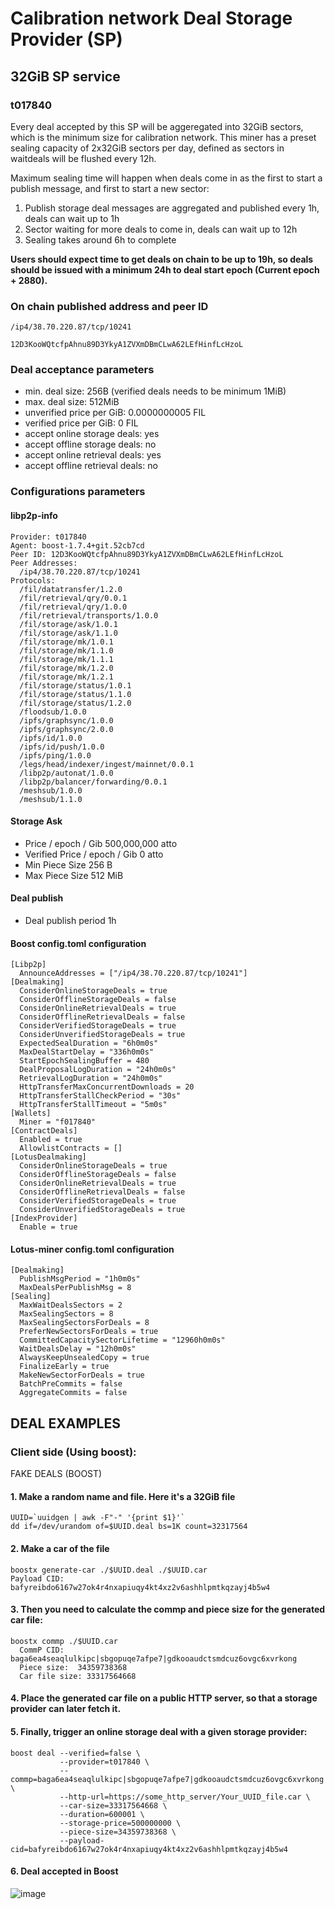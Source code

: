 # Calibration network Deal Storage Provider (SP)

## 32GiB SP service
### t017840
Every deal accepted by this SP will be aggeregated into 32GiB sectors, which is the minimum size for calibration network. 
This miner has a preset sealing capacity of 2x32GiB sectors per day, defined as sectors in waitdeals will be flushed every 12h.   

Maximum sealing time will happen when deals come in as the first to start a publish message, and first to start a new sector:  
1. Publish storage deal messages are aggregated and published every 1h, deals can wait up to 1h
2. Sector waiting for more deals to come in, deals can wait up to 12h 
3. Sealing takes around 6h to complete 

  **Users should expect time to get deals on chain to be up to 19h, so deals should be issued with a minimum 24h to deal start epoch (Current epoch + 2880).**
  
### On chain published address and peer ID
`/ip4/38.70.220.87/tcp/10241`

`12D3KooWQtcfpAhnu89D3YkyA1ZVXmDBmCLwA62LEfHinfLcHzoL`

### Deal acceptance parameters
- min. deal size: 256B (verified deals needs to be minimum 1MiB)
- max. deal size: 512MiB
- unverified price per GiB: 0.0000000005 FIL
- verified price per GiB: 0 FIL
- accept online storage deals: yes
- accept offline storage deals: no
- accept online retrieval deals: yes
- accept offline retrieval deals: no

### Configurations parameters
#### libp2p-info
```
Provider: t017840
Agent: boost-1.7.4+git.52cb7cd
Peer ID: 12D3KooWQtcfpAhnu89D3YkyA1ZVXmDBmCLwA62LEfHinfLcHzoL
Peer Addresses:
  /ip4/38.70.220.87/tcp/10241
Protocols:
  /fil/datatransfer/1.2.0
  /fil/retrieval/qry/0.0.1
  /fil/retrieval/qry/1.0.0
  /fil/retrieval/transports/1.0.0
  /fil/storage/ask/1.0.1
  /fil/storage/ask/1.1.0
  /fil/storage/mk/1.0.1
  /fil/storage/mk/1.1.0
  /fil/storage/mk/1.1.1
  /fil/storage/mk/1.2.0
  /fil/storage/mk/1.2.1
  /fil/storage/status/1.0.1
  /fil/storage/status/1.1.0
  /fil/storage/status/1.2.0
  /floodsub/1.0.0
  /ipfs/graphsync/1.0.0
  /ipfs/graphsync/2.0.0
  /ipfs/id/1.0.0
  /ipfs/id/push/1.0.0
  /ipfs/ping/1.0.0
  /legs/head/indexer/ingest/mainnet/0.0.1
  /libp2p/autonat/1.0.0
  /libp2p/balancer/forwarding/0.0.1
  /meshsub/1.0.0
  /meshsub/1.1.0
```
#### Storage Ask
- Price / epoch / Gib	500,000,000 atto
- Verified Price / epoch / Gib	0 atto
- Min Piece Size	256 B
- Max Piece Size	512 MiB
#### Deal publish
- Deal publish period	1h
#### Boost config.toml configuration
```
[Libp2p]
  AnnounceAddresses = ["/ip4/38.70.220.87/tcp/10241"]
[Dealmaking]
  ConsiderOnlineStorageDeals = true
  ConsiderOfflineStorageDeals = false
  ConsiderOnlineRetrievalDeals = true
  ConsiderOfflineRetrievalDeals = false
  ConsiderVerifiedStorageDeals = true
  ConsiderUnverifiedStorageDeals = true
  ExpectedSealDuration = "6h0m0s"
  MaxDealStartDelay = "336h0m0s"
  StartEpochSealingBuffer = 480
  DealProposalLogDuration = "24h0m0s"
  RetrievalLogDuration = "24h0m0s"
  HttpTransferMaxConcurrentDownloads = 20
  HttpTransferStallCheckPeriod = "30s"
  HttpTransferStallTimeout = "5m0s"
[Wallets]
  Miner = "f017840"
[ContractDeals]
  Enabled = true
  AllowlistContracts = []
[LotusDealmaking]
  ConsiderOnlineStorageDeals = true
  ConsiderOfflineStorageDeals = false
  ConsiderOnlineRetrievalDeals = true
  ConsiderOfflineRetrievalDeals = false
  ConsiderVerifiedStorageDeals = true
  ConsiderUnverifiedStorageDeals = true
[IndexProvider]
  Enable = true
```
#### Lotus-miner config.toml configuration
```
[Dealmaking]
  PublishMsgPeriod = "1h0m0s"
  MaxDealsPerPublishMsg = 8
[Sealing]
  MaxWaitDealsSectors = 2
  MaxSealingSectors = 8
  MaxSealingSectorsForDeals = 8
  PreferNewSectorsForDeals = true
  CommittedCapacitySectorLifetime = "12960h0m0s"
  WaitDealsDelay = "12h0m0s"
  AlwaysKeepUnsealedCopy = true
  FinalizeEarly = true
  MakeNewSectorForDeals = true
  BatchPreCommits = false
  AggregateCommits = false
```


## DEAL EXAMPLES

### Client side (Using boost):
FAKE DEALS (BOOST)
#### 1. Make a random name and file. Here it's a 32GiB file
```
UUID=`uuidgen | awk -F"-" '{print $1}'`
dd if=/dev/urandom of=$UUID.deal bs=1K count=32317564
```
#### 2. Make a car of the file
```
boostx generate-car ./$UUID.deal ./$UUID.car
Payload CID:  bafyreibdo6167w27ok4r4nxapiuqy4kt4xz2v6ashhlpmtkqzayj4b5w4
```
#### 3. Then you need to calculate the commp and piece size for the generated car file:
```
boostx commp ./$UUID.car
  CommP CID:  baga6ea4seaqlulkipc|sbgopuqe7afpe7|gdkooaudctsmdcuz6ovgc6xvrkong
  Piece size:  34359738368
  Car file size: 33317564668 
```
#### 4. Place the generated car file on a public HTTP server, so that a storage provider can later fetch it.
#### 5. Finally, trigger an online storage deal with a given storage provider:
```
boost deal --verified=false \
           --provider=t017840 \
           --commp=baga6ea4seaqlulkipc|sbgopuqe7afpe7|gdkooaudctsmdcuz6ovgc6xvrkong \
           --http-url=https://some_http_server/Your_UUID_file.car \
           --car-size=33317564668 \
           --duration=600001 \
           --storage-price=500000000 \
           --piece-size=34359738368 \
           --payload-cid=bafyreibdo6167w27ok4r4nxapiuqy4kt4xz2v6ashhlpmtkqzayj4b5w4
```
#### 6. Deal accepted in Boost
![image](https://github.com/benjaminh83/fvm-calib-deal-miners/assets/14029124/38ddb01f-2d0f-4220-af27-93822124eabb)
